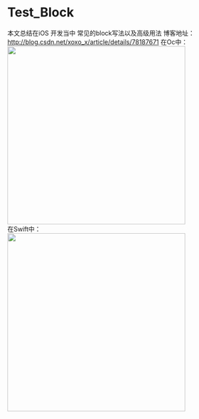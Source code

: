 # Test_Block
本文总结在iOS 开发当中 常见的block写法以及高级用法
博客地址： http://blog.csdn.net/xoxo_x/article/details/78187671
在Oc中：
<br/>
<img src="http://img.blog.csdn.net/20171010231909762?watermark/2/text/aHR0cDovL2Jsb2cuY3Nkbi5uZXQvWG94b194/font/5a6L5L2T/fontsize/400/fill/I0JBQkFCMA==/dissolve/70/gravity/SouthEast" width="400px">
<br/>
在Swift中：
<br/>
<img src="http://img.blog.csdn.net/20171010235248315?watermark/2/text/aHR0cDovL2Jsb2cuY3Nkbi5uZXQvWG94b194/font/5a6L5L2T/fontsize/400/fill/I0JBQkFCMA==/dissolve/70/gravity/SouthEast" width="400px">
